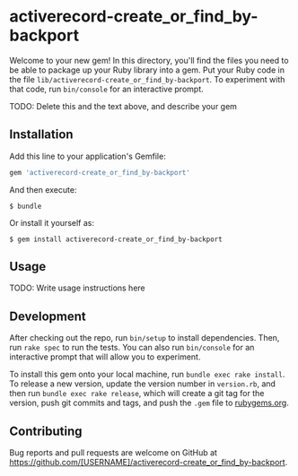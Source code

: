 # activerecord-create_or_find_by-backport

Welcome to your new gem! In this directory, you'll find the files you need to be able to package up your Ruby library into a gem. Put your Ruby code in the file `lib/activerecord-create_or_find_by-backport`. To experiment with that code, run `bin/console` for an interactive prompt.

TODO: Delete this and the text above, and describe your gem

## Installation

Add this line to your application's Gemfile:

```ruby
gem 'activerecord-create_or_find_by-backport'
```

And then execute:

    $ bundle

Or install it yourself as:

    $ gem install activerecord-create_or_find_by-backport

## Usage

TODO: Write usage instructions here

## Development

After checking out the repo, run `bin/setup` to install dependencies. Then, run `rake spec` to run the tests. You can also run `bin/console` for an interactive prompt that will allow you to experiment.

To install this gem onto your local machine, run `bundle exec rake install`. To release a new version, update the version number in `version.rb`, and then run `bundle exec rake release`, which will create a git tag for the version, push git commits and tags, and push the `.gem` file to [rubygems.org](https://rubygems.org).

## Contributing

Bug reports and pull requests are welcome on GitHub at https://github.com/[USERNAME]/activerecord-create_or_find_by-backport.
